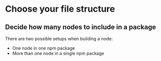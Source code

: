 # Choose your file structure

## Decide how many nodes to include in a package

There are two possible setups when building a node:

* One node in one npm package
* More than one node in a single npm package

